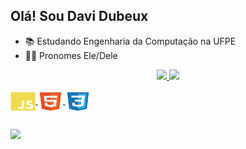 ## Olá! Sou Davi Dubeux

- 📚 Estudando Engenharia da Computação na UFPE
- 👦🏻 Pronomes Ele/Dele

<div align="center">
  <a href="https://github.com/DaviDubeux">
  <img width="42%" src="https://github-readme-stats.vercel.app/api?username=DaviDubeux&?count_private=true&show_icons=true&theme=react"/>
  <img widht="50%" src="https://github-readme-stats.vercel.app/api/top-langs/?username=DaviDubeux&layout=compact&theme=react"/>
</div>
  
 <div style="display: inline_block"><br>
  <img align="center" alt="Davi-Js" height="30" width="40" src="https://raw.githubusercontent.com/devicons/devicon/master/icons/javascript/javascript-plain.svg"/>
  <img align="center" alt="Davi-HTML" height="30" width="40" src="https://raw.githubusercontent.com/devicons/devicon/master/icons/html5/html5-original.svg"/>
  <img align="center" alt="Davi-CSS" height="30" width="40" src="https://raw.githubusercontent.com/devicons/devicon/master/icons/css3/css3-original.svg"/>
</div>
  
  ##
  
<div>
  <a href="https://www.linkedin.com/in/davidubeux/"><img src="https://img.shields.io/badge/-LinkedIn-%230077B5?style=for-the-badge&logo=linkedin&logoColor=white" target="_blank"></a>
</div>
